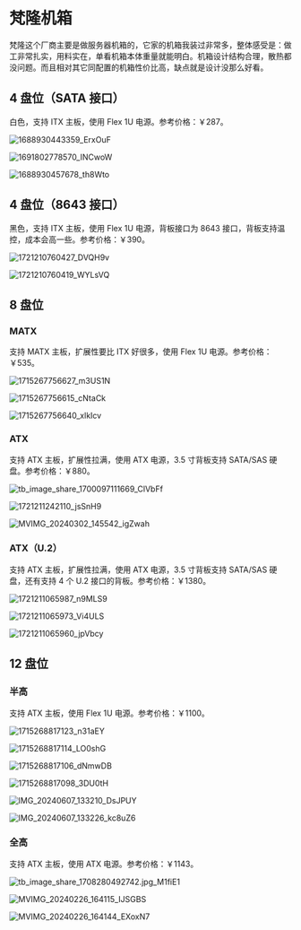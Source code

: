 # 梵隆机箱

梵隆这个厂商主要是做服务器机箱的，它家的机箱我装过非常多，整体感受是：做工非常扎实，用料实在，单看机箱本体重量就能明白。机箱设计结构合理，散热都没问题。而且相对其它同配置的机箱性价比高，缺点就是设计没那么好看。

## 4 盘位（SATA 接口）

白色，支持 ITX 主板，使用 Flex 1U 电源。参考价格：￥287。

![1688930443359_ErxOuF](https://img-1255332810.cos.ap-chengdu.myqcloud.com/1688930443359_ErxOuF.jpg)

![1691802778570_INCwoW](https://img-1255332810.cos.ap-chengdu.myqcloud.com/1691802778570_INCwoW.jpg)

![1688930457678_th8Wto](https://img-1255332810.cos.ap-chengdu.myqcloud.com/1688930457678_th8Wto.jpg)

## 4 盘位（8643 接口）

黑色，支持 ITX 主板，使用 Flex 1U 电源，背板接口为 8643 接口，背板支持温控，成本会高一些。参考价格：￥390。

![1721210760427_DVQH9v](https://img-1255332810.cos.ap-chengdu.myqcloud.com/1721210760427_DVQH9v.png)

![1721210760419_WYLsVQ](https://img-1255332810.cos.ap-chengdu.myqcloud.com/1721210760419_WYLsVQ.png)

## 8 盘位

### MATX

支持 MATX 主板，扩展性要比 ITX 好很多，使用 Flex 1U 电源。参考价格：￥535。

![1715267756627_m3US1N](https://img-1255332810.cos.ap-chengdu.myqcloud.com/1715267756627_m3US1N.jpg)

![1715267756615_cNtaCk](https://img-1255332810.cos.ap-chengdu.myqcloud.com/1715267756615_cNtaCk.jpg)

![1715267756640_xlkIcv](https://img-1255332810.cos.ap-chengdu.myqcloud.com/1715267756640_xlkIcv.jpg)

### ATX

支持 ATX 主板，扩展性拉满，使用 ATX 电源，3.5 寸背板支持 SATA/SAS 硬盘。参考价格：￥880。

![tb_image_share_1700097111669_ClVbFf](https://img-1255332810.cos.ap-chengdu.myqcloud.com/tb_image_share_1700097111669_ClVbFf.jpg)

![1721211242110_jsSnH9](https://img-1255332810.cos.ap-chengdu.myqcloud.com/1721211242110_jsSnH9.jpg)

![MVIMG_20240302_145542_igZwah](https://img-1255332810.cos.ap-chengdu.myqcloud.com/MVIMG_20240302_145542_igZwah.jpg)

### ATX（U.2）

支持 ATX 主板，扩展性拉满，使用 ATX 电源，3.5 寸背板支持 SATA/SAS 硬盘，还有支持 4 个 U.2 接口的背板。参考价格：￥1380。

![1721211065987_n9MLS9](https://img-1255332810.cos.ap-chengdu.myqcloud.com/1721211065987_n9MLS9.png)

![1721211065973_Vi4ULS](https://img-1255332810.cos.ap-chengdu.myqcloud.com/1721211065973_Vi4ULS.jpg)

![1721211065960_jpVbcy](https://img-1255332810.cos.ap-chengdu.myqcloud.com/1721211065960_jpVbcy.png)

## 12 盘位

### 半高
支持 ATX 主板，使用 Flex 1U 电源。参考价格：￥1100。

![1715268817123_n31aEY](https://img-1255332810.cos.ap-chengdu.myqcloud.com/1715268817123_n31aEY.png)

![1715268817114_LO0shG](https://img-1255332810.cos.ap-chengdu.myqcloud.com/1715268817114_LO0shG.jpg)

![1715268817106_dNmwDB](https://img-1255332810.cos.ap-chengdu.myqcloud.com/1715268817106_dNmwDB.png)

![1715268817098_3DU0tH](https://img-1255332810.cos.ap-chengdu.myqcloud.com/1715268817098_3DU0tH.png)

![IMG_20240607_133210_DsJPUY](https://img-1255332810.cos.ap-chengdu.myqcloud.com/IMG_20240607_133210_DsJPUY.jpg)

![IMG_20240607_133226_kc8uZ6](https://img-1255332810.cos.ap-chengdu.myqcloud.com/IMG_20240607_133226_kc8uZ6.jpg)

### 全高

支持 ATX 主板，使用 ATX 电源。参考价格：￥1143。

![tb_image_share_1708280492742.jpg_M1fiE1](https://img-1255332810.cos.ap-chengdu.myqcloud.com/tb_image_share_1708280492742.jpg_M1fiE1.png)

![MVIMG_20240226_164115_IJSGBS](https://img-1255332810.cos.ap-chengdu.myqcloud.com/MVIMG_20240226_164115_IJSGBS.jpg)

![MVIMG_20240226_164144_EXoxN7](https://img-1255332810.cos.ap-chengdu.myqcloud.com/MVIMG_20240226_164144_EXoxN7.jpg)